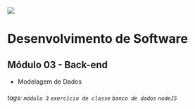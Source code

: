 ![](https://i.imgur.com/xG74tOh.png)

# Desenvolvimento de Software

## Módulo 03 - Back-end

- Modelagem de Dados

###### tags: `módulo 3` `exercício de classe` `banco de dados` `nodeJS`

